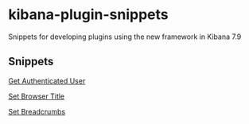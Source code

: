 # kibana-plugin-snippets

Snippets for developing plugins using the new framework in Kibana 7.9

Snippets
------------
[Get Authenticated User](https://github.com/aaron-nimocks/kibana-plugin-snippets/blob/main/code/get_user.md)

[Set Browser Title](https://github.com/aaron-nimocks/kibana-plugin-snippets/blob/main/code/set_browser_title.md)

[Set Breadcrumbs](https://github.com/aaron-nimocks/kibana-plugin-snippets/blob/main/code/set_bread_crumbs.md)